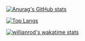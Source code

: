 [![Anurag's GitHub stats](https://github-readme-stats.vercel.app/api?username=jtara1)](https://github.com/anuraghazra/github-readme-stats)

[![Top Langs](https://github-readme-stats.vercel.app/api/top-langs/?username=jtara1&layout=compact&hide=html)](https://github.com/anuraghazra/github-readme-stats)

[![willianrod's wakatime stats](https://github-readme-stats.vercel.app/api/wakatime?username=jtara1)](https://github.com/anuraghazra/github-readme-stats)

<!--
**jtara1/jtara1** is a ✨ _special_ ✨ repository because its `README.md` (this file) appears on your GitHub profile.

Here are some ideas to get you started:

- 🔭 I’m currently working on ...
- 🌱 I’m currently learning ...
- 👯 I’m looking to collaborate on ...
- 🤔 I’m looking for help with ...
- 💬 Ask me about ...
- 📫 How to reach me: ...
- 😄 Pronouns: ...
- ⚡ Fun fact: ...
-->
